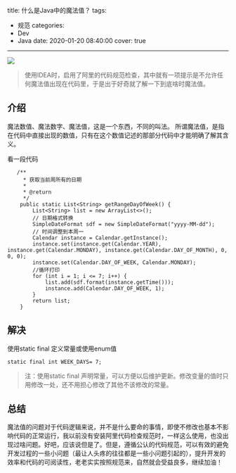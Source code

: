 title: 什么是Java中的魔法值？
tags:
  - 规范
categories:
  - Dev
  - Java
date: 2020-01-20 08:40:00
cover: true

---
![](http://q6pznk9ej.bkt.clouddn.com/img%20%284%29.jpeg)
<!-- more -->

>使用IDEA时，启用了阿里的代码规范检查，其中就有一项提示是不允许任何魔法值出现在代码里，于是出于好奇就了解一下到底啥时魔法值。

## 介绍
魔法数值、魔法数字、魔法值，这是一个东西，不同的叫法。
所谓魔法值，是指在代码中直接出现的数值，只有在这个数值记述的那部分代码中才能明确了解其含义。

看一段代码
```
   /**
     * 获取当前周所有的日期
     *
     * @return
     */
    public static List<String> getRangeDayOfWeek() {
        List<String> list = new ArrayList<>();
        // 日期格式转换
        SimpleDateFormat sdf = new SimpleDateFormat("yyyy-MM-dd");
        // 时间调整到本周一
        Calendar instance = Calendar.getInstance();
        instance.set(instance.get(Calendar.YEAR), instance.get(Calendar.MONDAY), instance.get(Calendar.DAY_OF_MONTH), 0, 0, 0);
        instance.set(Calendar.DAY_OF_WEEK, Calendar.MONDAY);
        //循环打印
        for (int i = 1; i <= 7; i++) {
            list.add(sdf.format(instance.getTime()));
            instance.add(Calendar.DAY_OF_WEEK, 1);
        }
        return list;
    }
```

## 解决
使用static final 定义常量或使用enum值
```
static final int WEEK_DAYS= 7;
```

>注：使用static final 声明常量，可以方便以后维护更新。修改变量的值时只用修改一处，还不用担心修改了其他不该修改的常量。

## 总结
魔法值的问题对于代码逻辑来说，并不是什么要命的事情，即使不修改也基本不影响代码的正常运行，我以前没有安装阿里代码检查规范时，一样这么使用，也没出现过啥问题。好吧，应该说但是了。但是，遵循公认的代码规范，可以有效的避免开发过程的一些小问题（最让人头疼的往往都是一些小问题引起的），提升开发的效率和代码的可阅读性，老老实实按照规范来，自然就会受益良多，继续加油！